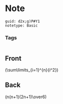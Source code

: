 # Note
```
guid: d2x;g)P#Y1
notetype: Basic
```

### Tags
```
```

## Front
\(\sum\limits_{i=1}^{n}{i^2}\)

## Back
\(n(n+1)(2n+1)\over6\)
